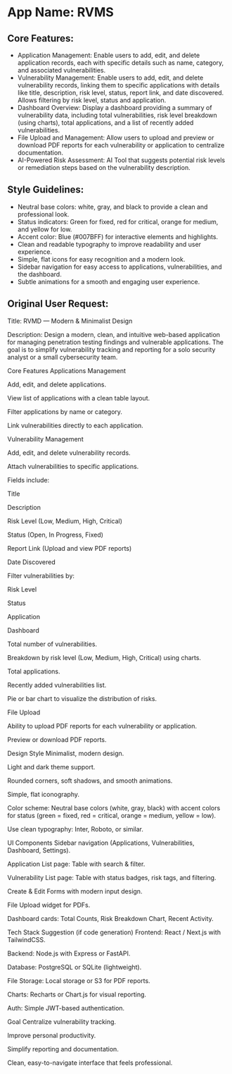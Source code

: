 # **App Name**: RVMS

## Core Features:

- Application Management: Enable users to add, edit, and delete application records, each with specific details such as name, category, and associated vulnerabilities.
- Vulnerability Management: Enable users to add, edit, and delete vulnerability records, linking them to specific applications with details like title, description, risk level, status, report link, and date discovered. Allows filtering by risk level, status and application.
- Dashboard Overview: Display a dashboard providing a summary of vulnerability data, including total vulnerabilities, risk level breakdown (using charts), total applications, and a list of recently added vulnerabilities.
- File Upload and Management: Allow users to upload and preview or download PDF reports for each vulnerability or application to centralize documentation.
- AI-Powered Risk Assessment: AI Tool that suggests potential risk levels or remediation steps based on the vulnerability description.

## Style Guidelines:

- Neutral base colors: white, gray, and black to provide a clean and professional look.
- Status indicators: Green for fixed, red for critical, orange for medium, and yellow for low.
- Accent color: Blue (#007BFF) for interactive elements and highlights.
- Clean and readable typography to improve readability and user experience.
- Simple, flat icons for easy recognition and a modern look.
- Sidebar navigation for easy access to applications, vulnerabilities, and the dashboard.
- Subtle animations for a smooth and engaging user experience.

## Original User Request:
Title:
RVMD — Modern & Minimalist Design

Description:
Design a modern, clean, and intuitive web-based application for managing penetration testing findings and vulnerable applications. The goal is to simplify vulnerability tracking and reporting for a solo security analyst or a small cybersecurity team.

Core Features
Applications Management

Add, edit, and delete applications.

View list of applications with a clean table layout.

Filter applications by name or category.

Link vulnerabilities directly to each application.

Vulnerability Management

Add, edit, and delete vulnerability records.

Attach vulnerabilities to specific applications.

Fields include:

Title

Description

Risk Level (Low, Medium, High, Critical)

Status (Open, In Progress, Fixed)

Report Link (Upload and view PDF reports)

Date Discovered

Filter vulnerabilities by:

Risk Level

Status

Application

Dashboard

Total number of vulnerabilities.

Breakdown by risk level (Low, Medium, High, Critical) using charts.

Total applications.

Recently added vulnerabilities list.

Pie or bar chart to visualize the distribution of risks.

File Upload

Ability to upload PDF reports for each vulnerability or application.

Preview or download PDF reports.

Design Style
Minimalist, modern design.

Light and dark theme support.

Rounded corners, soft shadows, and smooth animations.

Simple, flat iconography.

Color scheme: Neutral base colors (white, gray, black) with accent colors for status (green = fixed, red = critical, orange = medium, yellow = low).

Use clean typography: Inter, Roboto, or similar.

UI Components
Sidebar navigation (Applications, Vulnerabilities, Dashboard, Settings).

Application List page: Table with search & filter.

Vulnerability List page: Table with status badges, risk tags, and filtering.

Create & Edit Forms with modern input design.

File Upload widget for PDFs.

Dashboard cards: Total Counts, Risk Breakdown Chart, Recent Activity.

Tech Stack Suggestion (if code generation)
Frontend: React / Next.js with TailwindCSS.

Backend: Node.js with Express or FastAPI.

Database: PostgreSQL or SQLite (lightweight).

File Storage: Local storage or S3 for PDF reports.

Charts: Recharts or Chart.js for visual reporting.

Auth: Simple JWT-based authentication.

Goal
Centralize vulnerability tracking.

Improve personal productivity.

Simplify reporting and documentation.

Clean, easy-to-navigate interface that feels professional.
  